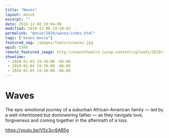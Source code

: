 ```yaml
---
title: "Waves"
layout: movie
excerpt: ""
date: 2019-12-08 19:04:09
modified: 2019-12-08 19:20:03
permalink: "movie/2020/waves/index.html"
tags: ["evans_movie"]
featured_img: /images/feature/waves.jpg
wpid: 1504
remote_featured_image: http://evanstheatre.ca/wp-content/uploads/2019/12/waves.jpg
showtime: 
 - 2020-01-03 19:30:00 -06:00
 - 2020-01-04 19:30:00 -06:00
 - 2020-01-05 19:30:00 -06:00
---
```


# Waves

The epic emotional journey of a suburban African-American family — led by a well-intentioned but domineering father — as they navigate love, forgiveness and coming together in the aftermath of a loss.

https://youtu.be/V5z3cr8AB5g
